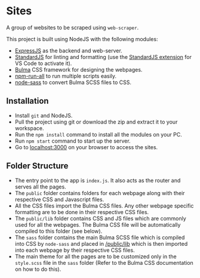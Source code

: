 # Sites
A group of websites to be scraped using `web-scraper`.

This project is built using NodeJS with the following modules:
- [ExpressJS](https://expressjs.com/) as the backend and web-server.
- [StandardJS](https://standardjs.com/) for linting and formatting (use the [StandardJS extension](https://marketplace.visualstudio.com/items?itemName=chenxsan.vscode-standardjs) for VS Code to activate it).
- [Bulma](https://bulma.io) CSS framework for designing the webpages.
- [npm-run-all](https://npmjs.com/package/npm-run-all) to run multiple scripts easily.
- [node-sass](https://www.npmjs.com/package/node-sass) to convert Bulma SCSS files to CSS.

## Installation
- Install `git` and NodeJS.
- Pull the project using git or download the zip and extract it to your workspace.
- Run the `npm install` command to install all the modules on your PC.
- Run `npm start` command to start up the server.
- Go to [localhost:3000](http://localhost:3000) on your browser to access the sites.

## Folder Structure
- The entry point to the app is `index.js`. It also acts as the router and serves all the pages.
- The `public` folder contains folders for each webpage along with their respective CSS and Javascript files.
- All the CSS files import the Bulma CSS files. Any other webpage specific formatting are to be done in their respective CSS files.
- The `public/lib` folder contains CSS and JS files which are commonly used for all the webpages. The Bulma CSS file will be automatically compiled to this folder (see below).
- The `sass` folder contains the main Bulma SCSS file which is compiled into CSS by `node-sass` and placed in [/public/lib](public/lib) which is then imported into each webpage by their respective CSS files.
- The main theme for all the pages are to be customized only in the `style.scss` file in the `sass` folder (Refer to the Bulma CSS documentation on how to do this).